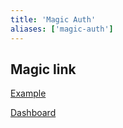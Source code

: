 ```yaml
---
title: 'Magic Auth'
aliases: ['magic-auth']
---
```


## Magic link

[Example](https://github.com/arunoda/nextjs-magic-bank)

[Dashboard](https://dashboard.magic.link/)